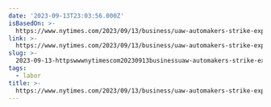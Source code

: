```yaml
---
date: '2023-09-13T23:03:56.000Z'
isBasedOn: >-
  https://www.nytimes.com/2023/09/13/business/uaw-automakers-strike-explained.html
link: >-
  https://www.nytimes.com/2023/09/13/business/uaw-automakers-strike-explained.html
slug: >-
  2023-09-13-httpswwwnytimescom20230913businessuaw-automakers-strike-explainedhtml
tags:
  - labor
title: >-
  https://www.nytimes.com/2023/09/13/business/uaw-automakers-strike-explained.html
---
```


